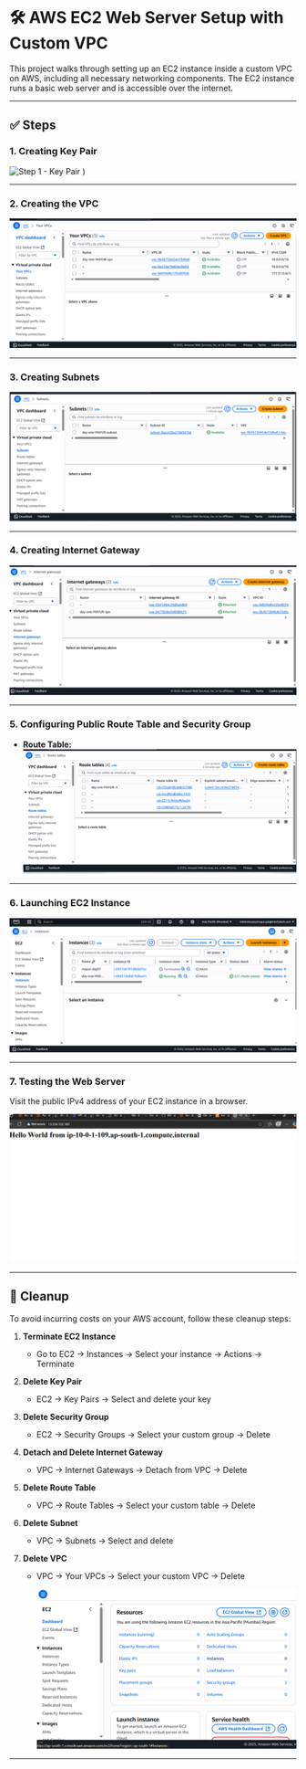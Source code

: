# 🛠️ AWS EC2 Web Server Setup with Custom VPC

This project walks through setting up an EC2 instance inside a custom VPC on AWS, including all necessary networking components. The EC2 instance runs a basic web server and is accessible over the internet.

---

## ✅ Steps

### 1. Creating Key Pair  
![Step 1 - Key Pair](https://github.com/user-attachments/assets/c5cd4860-dc35-42fa-8949-3084777b1ddb)
)

---

### 2. Creating the VPC  
![Step 2 - VPC](https://github.com/mayurminfy1/AWS-assignment/blob/main/my-vpc.png?raw=true)

---

### 3. Creating Subnets  
![Step 3 - Subnet](https://github.com/mayurminfy1/AWS-assignment/blob/main/public-subnet.png?raw=true)

---

### 4. Creating Internet Gateway  
![Step 4 - IGW](https://github.com/mayurminfy1/AWS-assignment/blob/main/internet-gateway.png?raw=true)

---

### 5. Configuring Public Route Table and Security Group  
- **Route Table:**  
  ![Step 5 - Route Table](https://github.com/mayurminfy1/AWS-assignment/blob/main/route-table.png?raw=true)



---

### 6. Launching EC2 Instance  
![Step 6 - Launch EC2](https://github.com/mayurminfy1/AWS-assignment/blob/main/ec2-instance.png?raw=true)

---

### 7. Testing the Web Server  
Visit the public IPv4 address of your EC2 instance in a browser.  


![Step 7 - Web Server Test](https://github.com/mayurminfy1/AWS-assignment/blob/main/result.png?raw=true)

---

## 🧹 Cleanup

To avoid incurring costs on your AWS account, follow these cleanup steps:

1. **Terminate EC2 Instance**
   - Go to EC2 → Instances → Select your instance → Actions → Terminate

2. **Delete Key Pair**
   - EC2 → Key Pairs → Select and delete your key

3. **Delete Security Group**
   - EC2 → Security Groups → Select your custom group → Delete

4. **Detach and Delete Internet Gateway**
   - VPC → Internet Gateways → Detach from VPC → Delete

5. **Delete Route Table**
   - VPC → Route Tables → Select your custom table → Delete

6. **Delete Subnet**
   - VPC → Subnets → Select and delete

7. **Delete VPC**
   - VPC → Your VPCs → Select your custom VPC → Delete
  
     ![Step 8 - Cleanup](https://github.com/mayurminfy1/AWS-assignment/blob/main/cleanup.png?raw=true)

---





